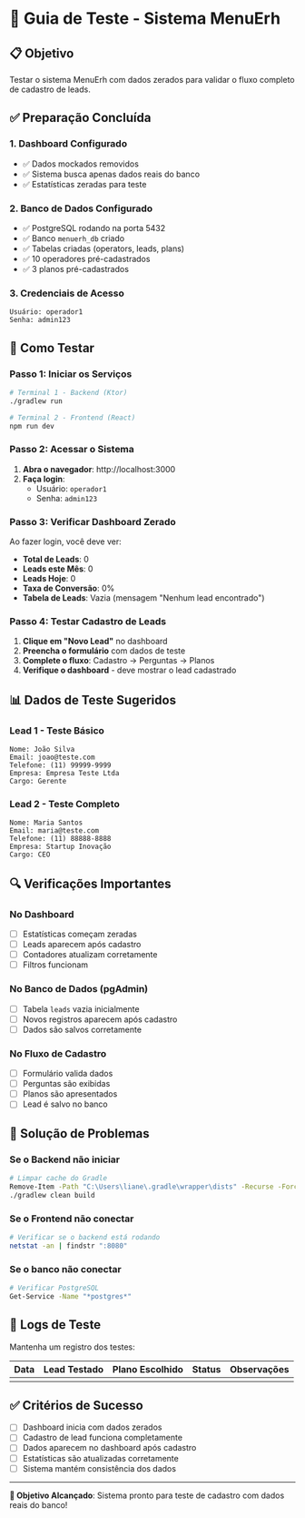 # 🧪 Guia de Teste - Sistema MenuErh

## 📋 Objetivo
Testar o sistema MenuErh com dados zerados para validar o fluxo completo de cadastro de leads.

## ✅ Preparação Concluída

### 1. **Dashboard Configurado**
- ✅ Dados mockados removidos
- ✅ Sistema busca apenas dados reais do banco
- ✅ Estatísticas zeradas para teste

### 2. **Banco de Dados Configurado**
- ✅ PostgreSQL rodando na porta 5432
- ✅ Banco `menuerh_db` criado
- ✅ Tabelas criadas (operators, leads, plans)
- ✅ 10 operadores pré-cadastrados
- ✅ 3 planos pré-cadastrados

### 3. **Credenciais de Acesso**
```
Usuário: operador1
Senha: admin123
```

## 🚀 Como Testar

### **Passo 1: Iniciar os Serviços**

```bash
# Terminal 1 - Backend (Ktor)
./gradlew run

# Terminal 2 - Frontend (React)
npm run dev
```

### **Passo 2: Acessar o Sistema**

1. **Abra o navegador**: http://localhost:3000
2. **Faça login**:
   - Usuário: `operador1`
   - Senha: `admin123`

### **Passo 3: Verificar Dashboard Zerado**

Ao fazer login, você deve ver:
- **Total de Leads**: 0
- **Leads este Mês**: 0  
- **Leads Hoje**: 0
- **Taxa de Conversão**: 0%
- **Tabela de Leads**: Vazia (mensagem "Nenhum lead encontrado")

### **Passo 4: Testar Cadastro de Leads**

1. **Clique em "Novo Lead"** no dashboard
2. **Preencha o formulário** com dados de teste
3. **Complete o fluxo**: Cadastro → Perguntas → Planos
4. **Verifique o dashboard** - deve mostrar o lead cadastrado

## 📊 Dados de Teste Sugeridos

### **Lead 1 - Teste Básico**
```
Nome: João Silva
Email: joao@teste.com
Telefone: (11) 99999-9999
Empresa: Empresa Teste Ltda
Cargo: Gerente
```

### **Lead 2 - Teste Completo**
```
Nome: Maria Santos
Email: maria@teste.com
Telefone: (11) 88888-8888
Empresa: Startup Inovação
Cargo: CEO
```

## 🔍 Verificações Importantes

### **No Dashboard**
- [ ] Estatísticas começam zeradas
- [ ] Leads aparecem após cadastro
- [ ] Contadores atualizam corretamente
- [ ] Filtros funcionam

### **No Banco de Dados (pgAdmin)**
- [ ] Tabela `leads` vazia inicialmente
- [ ] Novos registros aparecem após cadastro
- [ ] Dados são salvos corretamente

### **No Fluxo de Cadastro**
- [ ] Formulário valida dados
- [ ] Perguntas são exibidas
- [ ] Planos são apresentados
- [ ] Lead é salvo no banco

## 🐛 Solução de Problemas

### **Se o Backend não iniciar**
```bash
# Limpar cache do Gradle
Remove-Item -Path "C:\Users\liane\.gradle\wrapper\dists" -Recurse -Force
./gradlew clean build
```

### **Se o Frontend não conectar**
```bash
# Verificar se o backend está rodando
netstat -an | findstr ":8080"
```

### **Se o banco não conectar**
```bash
# Verificar PostgreSQL
Get-Service -Name "*postgres*"
```

## 📝 Logs de Teste

Mantenha um registro dos testes:

| Data | Lead Testado | Plano Escolhido | Status | Observações |
|------|-------------|----------------|--------|-------------|
|      |             |                |        |             |

## ✅ Critérios de Sucesso

- [ ] Dashboard inicia com dados zerados
- [ ] Cadastro de lead funciona completamente
- [ ] Dados aparecem no dashboard após cadastro
- [ ] Estatísticas são atualizadas corretamente
- [ ] Sistema mantém consistência dos dados

---

**🎯 Objetivo Alcançado**: Sistema pronto para teste de cadastro com dados reais do banco! 